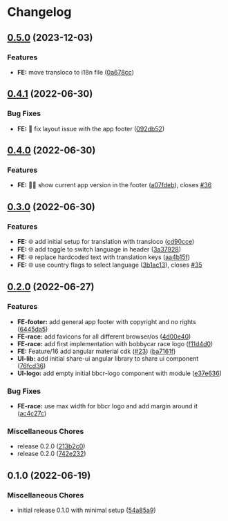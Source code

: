 # Changelog

## [0.5.0](https://github.com/Mischa1610/arduino-bobbycar-race-bammental/compare/v0.4.1...v0.5.0) (2023-12-03)


### Features

* **FE:** move transloco to i18n file ([0a678cc](https://github.com/Mischa1610/arduino-bobbycar-race-bammental/commit/0a678cc413e9663058c1226b640a8f171adeeb66))

## [0.4.1](https://github.com/Mischa1610/arduino-bobbycar-race-bammental/compare/v0.4.0...v0.4.1) (2022-06-30)


### Bug Fixes

* **FE:** :lipstick: fix layout issue with the app footer ([092db52](https://github.com/Mischa1610/arduino-bobbycar-race-bammental/commit/092db52103268547db3799835fc2c8f5e6584182))

## [0.4.0](https://github.com/Mischa1610/arduino-bobbycar-race-bammental/compare/v0.3.0...v0.4.0) (2022-06-30)

### Features

- **FE:** :technologist: show current app version in the footer ([a07fdeb](https://github.com/Mischa1610/arduino-bobbycar-race-bammental/commit/a07fdeba24c781fc98d74b63e82bc3cc91f84c33)), closes [#36](https://github.com/Mischa1610/arduino-bobbycar-race-bammental/issues/36)

## [0.3.0](https://github.com/Mischa1610/arduino-bobbycar-race-bammental/compare/v0.2.0...v0.3.0) (2022-06-30)

### Features

- **FE:** :globe_with_meridians: add initial setup for translation with transloco ([cd90cce](https://github.com/Mischa1610/arduino-bobbycar-race-bammental/commit/cd90cced710e86355981ccaa938cd4e3ca7abcba))
- **FE:** :globe_with_meridians: add toggle to switch language in header ([3a37928](https://github.com/Mischa1610/arduino-bobbycar-race-bammental/commit/3a37928ab085939b39dfc6660a6b756da55cc028))
- **FE:** :globe_with_meridians: replace hardcoded text with translation keys ([aa4b15f](https://github.com/Mischa1610/arduino-bobbycar-race-bammental/commit/aa4b15fec17a7f5fc170645f772e857b85dab8ff))
- **FE:** :globe_with_meridians: use country flags to select language ([3b1ac13](https://github.com/Mischa1610/arduino-bobbycar-race-bammental/commit/3b1ac130e85a78649c8ad978e636520c2280fc94)), closes [#35](https://github.com/Mischa1610/arduino-bobbycar-race-bammental/issues/35)

## [0.2.0](https://github.com/Mischa1610/arduino-bobbycar-race-bammental/compare/v0.1.0...v0.2.0) (2022-06-27)

### Features

- **FE-footer:** add general app footer with copyright and no rights ([6445da5](https://github.com/Mischa1610/arduino-bobbycar-race-bammental/commit/6445da55dfcd25cc2eb83637e3a2a76a46d9785e))
- **FE-race:** add favicons for all different browser/os ([4d00e40](https://github.com/Mischa1610/arduino-bobbycar-race-bammental/commit/4d00e40428b9c19b5e06374abc8afebd7e440a92))
- **FE-race:** add first implementation with bobbycar race logo ([f11d4d0](https://github.com/Mischa1610/arduino-bobbycar-race-bammental/commit/f11d4d0bf0fd7052e8195dd9e26687dd3b602215))
- **FE:** Feature/16 add angular material cdk ([#23](https://github.com/Mischa1610/arduino-bobbycar-race-bammental/issues/23)) ([ba7161f](https://github.com/Mischa1610/arduino-bobbycar-race-bammental/commit/ba7161fe90897a9471ec1fdb96dd9fc34d614a8d))
- **UI-lib:** add initial share-ui angular library to share ui component ([76fcd36](https://github.com/Mischa1610/arduino-bobbycar-race-bammental/commit/76fcd362b82392d87753875bcc53fe390c955307))
- **UI-logo:** add empty initial bbcr-logo component with module ([e37e636](https://github.com/Mischa1610/arduino-bobbycar-race-bammental/commit/e37e636dcdabaed2707b416d61a6aa255cab5dc1))

### Bug Fixes

- **FE-race:** use max width for bbcr logo and add margin around it ([ac4c27c](https://github.com/Mischa1610/arduino-bobbycar-race-bammental/commit/ac4c27cd0ac9ad6bea2f7f68063204df4f9c7462))

### Miscellaneous Chores

- release 0.2.0 ([213b2c0](https://github.com/Mischa1610/arduino-bobbycar-race-bammental/commit/213b2c04775ca77bd2ab2fa35fbf675267935607))
- release 0.2.0 ([742e232](https://github.com/Mischa1610/arduino-bobbycar-race-bammental/commit/742e23281119cbfba6c99cdd594f74c2722404b7))

## 0.1.0 (2022-06-19)

### Miscellaneous Chores

- initial release 0.1.0 with minimal setup ([54a85a9](https://github.com/Mischa1610/arduino-bobbycar-race-bammental/commit/54a85a9ee80e5dc05f60a92f6557c61131a7a484))

